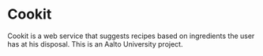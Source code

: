 # Cookit

Cookit is a web service that suggests recipes based on ingredients the user has at his disposal. This is an Aalto University project.